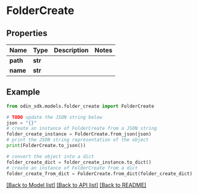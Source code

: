 # FolderCreate


## Properties

Name | Type | Description | Notes
------------ | ------------- | ------------- | -------------
**path** | **str** |  | 
**name** | **str** |  | 

## Example

```python
from odin_sdk.models.folder_create import FolderCreate

# TODO update the JSON string below
json = "{}"
# create an instance of FolderCreate from a JSON string
folder_create_instance = FolderCreate.from_json(json)
# print the JSON string representation of the object
print(FolderCreate.to_json())

# convert the object into a dict
folder_create_dict = folder_create_instance.to_dict()
# create an instance of FolderCreate from a dict
folder_create_from_dict = FolderCreate.from_dict(folder_create_dict)
```
[[Back to Model list]](../README.md#documentation-for-models) [[Back to API list]](../README.md#documentation-for-api-endpoints) [[Back to README]](../README.md)


